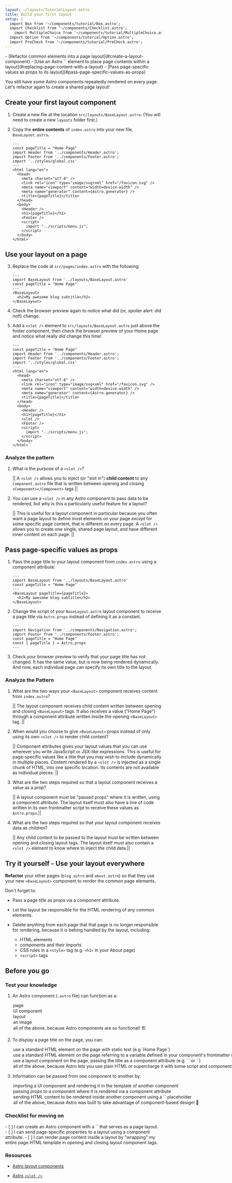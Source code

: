 ```yaml
---
layout: ~/layouts/TutorialLayout.astro
title: Build your first layout
setup: |
  import Box from '~/components/tutorial/Box.astro';
  import Checklist from '~/components/Checklist.astro';
    import MultipleChoice from '~/components/tutorial/MultipleChoice.astro';
  import Option from '~/components/tutorial/Option.astro';
  import PreCheck from '~/components/tutorial/PreCheck.astro';
---
```


<PreCheck>
  - [Refactor common elements into a page layout](#create-a-layout-component)
  - [Use an Astro `<slot />` element to place page contents within a layout](#replacing-page-content-with-a-layout)
  - [Pass page-specific values as props to its layout](#pass-page-specific-values-as-props)
</PreCheck>

You still have some Astro components repeatedly rendered on every page. Let's refactor again to create a shared page layout!

## Create your first layout component

1. Create a new file at the location `src/layouts/BaseLayout.astro`. (You will need to create a new `layouts` folder first.)

2. Copy the **entire contents** of `index.astro` into your new file, `BaseLayout.astro`.

    ```astro title="src/layouts/BaseLayout.astro"
    ---
    const pageTitle = "Home Page"
    import Header from '../components/Header.astro';
    import Footer from '../components/Footer.astro';
    import '../styles/global.css'
    ---
    <html lang="en">
      <head>
        <meta charset="utf-8" />
        <link rel="icon" type="image/svg+xml" href="/favicon.svg" />
        <meta name="viewport" content="width=device-width" />
        <meta name="generator" content={Astro.generator} />
        <title>{pageTitle}</title>
      </head>
      <body>
        <Header />
        <h1>{pageTitle}</h1>
        <Footer />
        <script>
          import "../scripts/menu.js";
        </script>
      </body>
    </html>
    ```

## Use your layout on a page

3. Replace the code at `src/pages/index.astro` with the following:

    ```astro title="src/pages/index.astro"
    ---
    import BaseLayout from '../layouts/BaseLayout.astro'
    const pageTitle = "Home Page"
    ---
    <BaseLayout>
      <h2>My awesome blog subtitle</h2>
    </BaseLayout>
    ```
 
4. Check the browser preview again to notice what did (or, spoiler alert: did _not_!) change.
    
5. Add a `<slot />` element to `src/layouts/BaseLayout.astro` just above the footer component, then check the browser preview of your Home page and notice what really _did_ change this time!

    ```astro title="src/layouts/BaseLayout.astro" ins={18}
    ---
    const pageTitle = "Home Page"
    import Header from '../components/Header.astro';
    import Footer from '../components/Footer.astro';
    import '../styles/global.css'
    ---
    <html lang="en">
      <head>
        <meta charset="utf-8" />
        <link rel="icon" type="image/svg+xml" href="/favicon.svg" />
        <meta name="viewport" content="width=device-width" />
        <meta name="generator" content={Astro.generator} />
        <title>{pageTitle}</title>
      </head>
      <body>
        <Header />
        <h1>{pageTitle}</h1>
        <slot />
        <Footer />
        <script>
          import "../scripts/menu.js";
        </script>
      </body>
    </html>
    ```
<Box icon="question-mark">

### Analyze the pattern

1. What is the purpose of a `<slot />`?

    || A `<slot />` allows you to inject (or "slot in") **child content** to any `Component.astro` file that is written between opening and closing `<Component></Component>` tags ||

2. You can use a `<slot />` in any Astro component to pass data to be rendered, but why is this a particularly useful feature for a layout?

    || This is useful for a layout component in particular because you often want a page layout to define most elements on your page _except_ for some specific page content, that is different on every page. A `<slot />` allows you to create one single, shared page layout, and have different inner content on each page.  ||
</Box>

## Pass page-specific values as props

1. Pass the page title to your layout component from `index.astro` using a component attribute: 

    ```astro title="src/pages/index.astro" 'title={pageTitle}'
    ---
    import BaseLayout from '../layouts/BaseLayout.astro'
    const pageTitle = "Home Page"
    ---
    <BaseLayout pageTitle={pageTitle}>
      <h2>My awesome blog subtitle</h2>
    </BaseLayout>
    ```

2. Change the script of your `BaseLayout.astro` layout component to receive a page title via `Astro.props` instead of defining it as a constant.

    ```astro title="src/layouts/BaseLayout.astro" del={4} ins={5}
    ---
    import Navigation from '../components/Navigation.astro';
    import Footer from '../components/Footer.astro';
    const pageTitle = "Home Page"
    const { pageTitle } = Astro.props
    ---
    ```

3. Check your browser preview to verify that your page title has not changed. It has the same value, but is now being rendered dynamically. And now, each individual page can specify its own title to the layout.

<Box icon="puzzle-piece">

### Analyze the Pattern

1. What are the two ways your `<BaseLayout>` component receives content from `index.astro`?

    || The layout component receives child content written between opening and closing `<BaseLayout>` tags. It also receives a value ("Home Page") through a component attribute written inside the opening `<BaseLayout>` tag. ||

1. When would you choose to give `<BaseLayout>` props instead of only using its own `<slot />` to render child content?

    || Component attributes gives your layout values that you can use wherever you write JavaScript or JSX-like expressions. This is useful for page-specific values like a title that you may wish to include dynamically in multiple places. Content rendered by a `<slot />` is injected as a single chunk of HTML, into one specific location. Its contents are not available as individual pieces. ||

1. What are the two steps required so that a layout component receives a value as a prop?

    || A layout component must be "passed props" where it is written, using a component attribute. The layout itself must also have a line of code written in its own frontmatter script to receive these values as `Astro.props`.||

1. What are the two steps required so that your layout component receives data as children?

    || Any child content to be passed to the layout must be written between opening and closing layout tags. The layout itself must also contain a `<slot />` element to know where to inject the child data.||

</Box>

<Box icon="puzzle-piece">

## Try it yourself - Use your layout everywhere

**Refactor** your other pages (`blog.astro` and `about.astro`) so that they use your new `<BaseLayout>` component to render the common page elements.

Don't forget to:

- Pass a page title as props via a component attribute.

- Let the layout be responsible for the HTML rendering of any common elements.

- Delete anything from each page that that page is no longer responsible for rendering, because it is behing handled by the layout, including: 

  - HTML elements
  - components and their imports 
  - CSS rules in a `<style>` tag (e.g. `<h1>` in your About page)
  - `<script>` tags
</Box>

## Before you go

<Box icon="question-mark">

### Test your knowledge

1. An Astro component (`.astro` file) can function as a:

    <MultipleChoice>
      <Option>page</Option>
      <Option>UI component</Option>
      <Option>layout</Option>
      <Option>an image</Option>
      <Option isCorrect>all of the above, because Astro components are so functional! 🏗️</Option>
    </MultipleChoice>

2. To display a page title on the page, you can:

    <MultipleChoice>
      <Option>
        use a standard HTML element on the page with static text (e.g `<h1>Home Page</h1>`)
      </Option>
      <Option>
        use a standard HTML element on the page referring to a variable defined in your component's frontmatter script (e.g. `<h1>{pageTitle}</h1>`)
      </Option>
      <Option>
        use a layout component on the page, passing the title as a component attribute (e.g. `<BaseLayout title="Home Page" />` or `<BaseLayout title={pageTitle} />`)
      </Option>
      <Option isCorrect>
        all of the above, because Astro lets you use plain HTML or supercharge it with some script and components! 💪
      </Option>
    </MultipleChoice>

3. Information can be passed from one component to another by:

    <MultipleChoice>
      <Option>
        importing a UI component and rendering it in the template of another component
      </Option>
      <Option>
        passing props to a component where it is rendered via a component attribute
      </Option>
      <Option>
        sending HTML content to be rendered inside another component using a `<slot />` placeholder
      </Option>
      <Option isCorrect>
        all of the above, because Astro was built to take advantage of component-based design! 🧩
      </Option>
    </MultipleChoice>

</Box>

<Box icon="check-list">

### Checklist for moving on

<Checklist key="layout">
- [ ] I can create an Astro component with a `<slot />` that serves as a page layout.
- [ ] I can send page-specific properties to a layout using a component attribute.
- [ ] I can render page content inside a layout by "wrapping" my entire page HTML template in opening and closing layout component tags.
</Checklist>
</Box>

### Resources

- [Astro layout components](/en/core-concepts/layouts/)

- [Astro `<slot />`](/en/core-concepts/astro-components/#slots)
